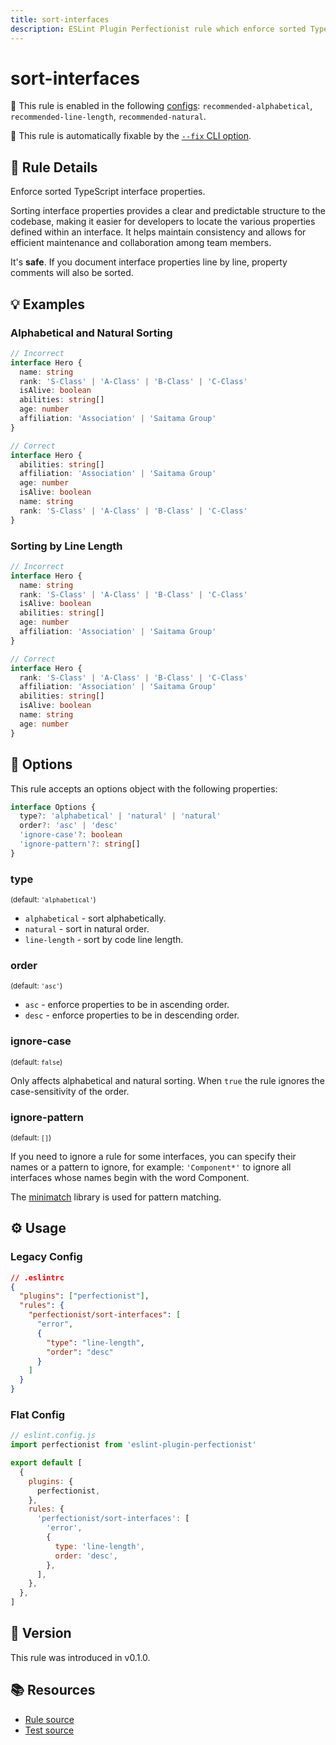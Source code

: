 ```yaml
---
title: sort-interfaces
description: ESLint Plugin Perfectionist rule which enforce sorted TypeScript interface properties
---
```


# sort-interfaces

💼 This rule is enabled in the following [configs](/configs/): `recommended-alphabetical`, `recommended-line-length`, `recommended-natural`.

🔧 This rule is automatically fixable by the [`--fix` CLI option](https://eslint.org/docs/latest/user-guide/command-line-interface#--fix).

<!-- end auto-generated rule header -->

## 📖 Rule Details

Enforce sorted TypeScript interface properties.

Sorting interface properties provides a clear and predictable structure to the codebase, making it easier for developers to locate the various properties defined within an interface. It helps maintain consistency and allows for efficient maintenance and collaboration among team members.

It's **safe**. If you document interface properties line by line, property comments will also be sorted.

## 💡 Examples

### Alphabetical and Natural Sorting

```ts
// Incorrect
interface Hero {
  name: string
  rank: 'S-Class' | 'A-Class' | 'B-Class' | 'C-Class'
  isAlive: boolean
  abilities: string[]
  age: number
  affiliation: 'Association' | 'Saitama Group'
}

// Correct
interface Hero {
  abilities: string[]
  affiliation: 'Association' | 'Saitama Group'
  age: number
  isAlive: boolean
  name: string
  rank: 'S-Class' | 'A-Class' | 'B-Class' | 'C-Class'
}
```

### Sorting by Line Length

```ts
// Incorrect
interface Hero {
  name: string
  rank: 'S-Class' | 'A-Class' | 'B-Class' | 'C-Class'
  isAlive: boolean
  abilities: string[]
  age: number
  affiliation: 'Association' | 'Saitama Group'
}

// Correct
interface Hero {
  rank: 'S-Class' | 'A-Class' | 'B-Class' | 'C-Class'
  affiliation: 'Association' | 'Saitama Group'
  abilities: string[]
  isAlive: boolean
  name: string
  age: number
}
```

## 🔧 Options

This rule accepts an options object with the following properties:

```ts
interface Options {
  type?: 'alphabetical' | 'natural' | 'natural'
  order?: 'asc' | 'desc'
  'ignore-case'?: boolean
  'ignore-pattern'?: string[]
}
```

### type

<sub>(default: `'alphabetical'`)</sub>

- `alphabetical` - sort alphabetically.
- `natural` - sort in natural order.
- `line-length` - sort by code line length.

### order

<sub>(default: `'asc'`)</sub>

- `asc` - enforce properties to be in ascending order.
- `desc` - enforce properties to be in descending order.

### ignore-case

<sub>(default: `false`)</sub>

Only affects alphabetical and natural sorting. When `true` the rule ignores the case-sensitivity of the order.

### ignore-pattern

<sub>(default: `[]`)</sub>

If you need to ignore a rule for some interfaces, you can specify their names or a pattern to ignore, for example: `'Component*'` to ignore all interfaces whose names begin with the word Component.

The [minimatch](https://github.com/isaacs/minimatch) library is used for pattern matching.

## ⚙️ Usage

### Legacy Config

```json
// .eslintrc
{
  "plugins": ["perfectionist"],
  "rules": {
    "perfectionist/sort-interfaces": [
      "error",
      {
        "type": "line-length",
        "order": "desc"
      }
    ]
  }
}
```

### Flat Config

```js
// eslint.config.js
import perfectionist from 'eslint-plugin-perfectionist'

export default [
  {
    plugins: {
      perfectionist,
    },
    rules: {
      'perfectionist/sort-interfaces': [
        'error',
        {
          type: 'line-length',
          order: 'desc',
        },
      ],
    },
  },
]
```

## 🚀 Version

This rule was introduced in v0.1.0.

## 📚 Resources

- [Rule source](https://github.com/azat-io/eslint-plugin-perfectionist/blob/main/rules/sort-interfaces.ts)
- [Test source](https://github.com/azat-io/eslint-plugin-perfectionist/blob/main/test/sort-interfaces.test.ts)
